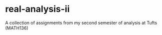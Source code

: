# real-analysis-ii
A collection of assignments from my second semester of analysis at Tufts (MATH136)
